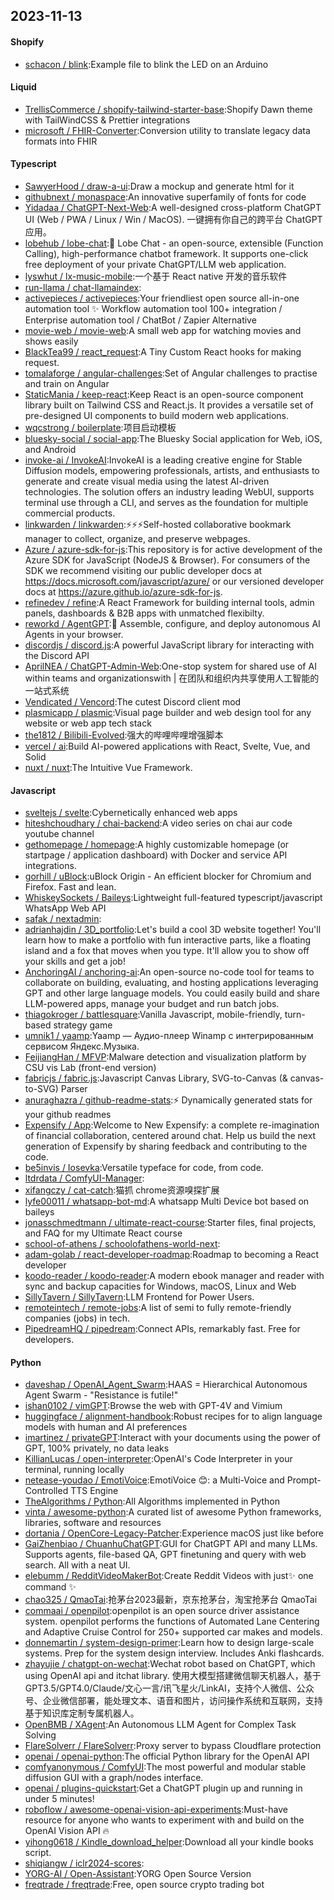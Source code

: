 ## 2023-11-13

#### Shopify
* [schacon / blink](https://github.com/schacon/blink):Example file to blink the LED on an Arduino

#### Liquid
* [TrellisCommerce / shopify-tailwind-starter-base](https://github.com/TrellisCommerce/shopify-tailwind-starter-base):Shopify Dawn theme with TailWindCSS & Prettier integrations
* [microsoft / FHIR-Converter](https://github.com/microsoft/FHIR-Converter):Conversion utility to translate legacy data formats into FHIR

#### Typescript
* [SawyerHood / draw-a-ui](https://github.com/SawyerHood/draw-a-ui):Draw a mockup and generate html for it
* [githubnext / monaspace](https://github.com/githubnext/monaspace):An innovative superfamily of fonts for code
* [Yidadaa / ChatGPT-Next-Web](https://github.com/Yidadaa/ChatGPT-Next-Web):A well-designed cross-platform ChatGPT UI (Web / PWA / Linux / Win / MacOS). 一键拥有你自己的跨平台 ChatGPT 应用。
* [lobehub / lobe-chat](https://github.com/lobehub/lobe-chat):🤖 Lobe Chat - an open-source, extensible (Function Calling), high-performance chatbot framework. It supports one-click free deployment of your private ChatGPT/LLM web application.
* [lyswhut / lx-music-mobile](https://github.com/lyswhut/lx-music-mobile):一个基于 React native 开发的音乐软件
* [run-llama / chat-llamaindex](https://github.com/run-llama/chat-llamaindex):
* [activepieces / activepieces](https://github.com/activepieces/activepieces):Your friendliest open source all-in-one automation tool ✨ Workflow automation tool 100+ integration / Enterprise automation tool / ChatBot / Zapier Alternative
* [movie-web / movie-web](https://github.com/movie-web/movie-web):A small web app for watching movies and shows easily
* [BlackTea99 / react_request](https://github.com/BlackTea99/react_request):A Tiny Custom React hooks for making request.
* [tomalaforge / angular-challenges](https://github.com/tomalaforge/angular-challenges):Set of Angular challenges to practise and train on Angular
* [StaticMania / keep-react](https://github.com/StaticMania/keep-react):Keep React is an open-source component library built on Tailwind CSS and React.js. It provides a versatile set of pre-designed UI components to build modern web applications.
* [wqcstrong / boilerplate](https://github.com/wqcstrong/boilerplate):项目启动模板
* [bluesky-social / social-app](https://github.com/bluesky-social/social-app):The Bluesky Social application for Web, iOS, and Android
* [invoke-ai / InvokeAI](https://github.com/invoke-ai/InvokeAI):InvokeAI is a leading creative engine for Stable Diffusion models, empowering professionals, artists, and enthusiasts to generate and create visual media using the latest AI-driven technologies. The solution offers an industry leading WebUI, supports terminal use through a CLI, and serves as the foundation for multiple commercial products.
* [linkwarden / linkwarden](https://github.com/linkwarden/linkwarden):⚡️⚡️⚡️Self-hosted collaborative bookmark manager to collect, organize, and preserve webpages.
* [Azure / azure-sdk-for-js](https://github.com/Azure/azure-sdk-for-js):This repository is for active development of the Azure SDK for JavaScript (NodeJS & Browser). For consumers of the SDK we recommend visiting our public developer docs at https://docs.microsoft.com/javascript/azure/ or our versioned developer docs at https://azure.github.io/azure-sdk-for-js.
* [refinedev / refine](https://github.com/refinedev/refine):A React Framework for building internal tools, admin panels, dashboards & B2B apps with unmatched flexibilty.
* [reworkd / AgentGPT](https://github.com/reworkd/AgentGPT):🤖 Assemble, configure, and deploy autonomous AI Agents in your browser.
* [discordjs / discord.js](https://github.com/discordjs/discord.js):A powerful JavaScript library for interacting with the Discord API
* [AprilNEA / ChatGPT-Admin-Web](https://github.com/AprilNEA/ChatGPT-Admin-Web):One-stop system for shared use of AI within teams and organizationswith | 在团队和组织内共享使用人工智能的一站式系统
* [Vendicated / Vencord](https://github.com/Vendicated/Vencord):The cutest Discord client mod
* [plasmicapp / plasmic](https://github.com/plasmicapp/plasmic):Visual page builder and web design tool for any website or web app tech stack
* [the1812 / Bilibili-Evolved](https://github.com/the1812/Bilibili-Evolved):强大的哔哩哔哩增强脚本
* [vercel / ai](https://github.com/vercel/ai):Build AI-powered applications with React, Svelte, Vue, and Solid
* [nuxt / nuxt](https://github.com/nuxt/nuxt):The Intuitive Vue Framework.

#### Javascript
* [sveltejs / svelte](https://github.com/sveltejs/svelte):Cybernetically enhanced web apps
* [hiteshchoudhary / chai-backend](https://github.com/hiteshchoudhary/chai-backend):A video series on chai aur code youtube channel
* [gethomepage / homepage](https://github.com/gethomepage/homepage):A highly customizable homepage (or startpage / application dashboard) with Docker and service API integrations.
* [gorhill / uBlock](https://github.com/gorhill/uBlock):uBlock Origin - An efficient blocker for Chromium and Firefox. Fast and lean.
* [WhiskeySockets / Baileys](https://github.com/WhiskeySockets/Baileys):Lightweight full-featured typescript/javascript WhatsApp Web API
* [safak / nextadmin](https://github.com/safak/nextadmin):
* [adrianhajdin / 3D_portfolio](https://github.com/adrianhajdin/3D_portfolio):Let's build a cool 3D website together! You'll learn how to make a portfolio with fun interactive parts, like a floating island and a fox that moves when you type. It'll allow you to show off your skills and get a job!
* [AnchoringAI / anchoring-ai](https://github.com/AnchoringAI/anchoring-ai):An open-source no-code tool for teams to collaborate on building, evaluating, and hosting applications leveraging GPT and other large language models. You could easily build and share LLM-powered apps, manage your budget and run batch jobs.
* [thiagokroger / battlesquare](https://github.com/thiagokroger/battlesquare):Vanilla Javascript, mobile-friendly, turn-based strategy game
* [umnik1 / yaamp](https://github.com/umnik1/yaamp):Yaamp — Аудио-плеер Winamp с интегрированным сервисом Яндекс.Музыка.
* [FeijiangHan / MFVP](https://github.com/FeijiangHan/MFVP):Malware detection and visualization platform by CSU vis Lab (front-end version)
* [fabricjs / fabric.js](https://github.com/fabricjs/fabric.js):Javascript Canvas Library, SVG-to-Canvas (& canvas-to-SVG) Parser
* [anuraghazra / github-readme-stats](https://github.com/anuraghazra/github-readme-stats):⚡ Dynamically generated stats for your github readmes
* [Expensify / App](https://github.com/Expensify/App):Welcome to New Expensify: a complete re-imagination of financial collaboration, centered around chat. Help us build the next generation of Expensify by sharing feedback and contributing to the code.
* [be5invis / Iosevka](https://github.com/be5invis/Iosevka):Versatile typeface for code, from code.
* [ltdrdata / ComfyUI-Manager](https://github.com/ltdrdata/ComfyUI-Manager):
* [xifangczy / cat-catch](https://github.com/xifangczy/cat-catch):猫抓 chrome资源嗅探扩展
* [lyfe00011 / whatsapp-bot-md](https://github.com/lyfe00011/whatsapp-bot-md):A whatsapp Multi Device bot based on baileys
* [jonasschmedtmann / ultimate-react-course](https://github.com/jonasschmedtmann/ultimate-react-course):Starter files, final projects, and FAQ for my Ultimate React course
* [school-of-athens / schoolofathens-world-next](https://github.com/school-of-athens/schoolofathens-world-next):
* [adam-golab / react-developer-roadmap](https://github.com/adam-golab/react-developer-roadmap):Roadmap to becoming a React developer
* [koodo-reader / koodo-reader](https://github.com/koodo-reader/koodo-reader):A modern ebook manager and reader with sync and backup capacities for Windows, macOS, Linux and Web
* [SillyTavern / SillyTavern](https://github.com/SillyTavern/SillyTavern):LLM Frontend for Power Users.
* [remoteintech / remote-jobs](https://github.com/remoteintech/remote-jobs):A list of semi to fully remote-friendly companies (jobs) in tech.
* [PipedreamHQ / pipedream](https://github.com/PipedreamHQ/pipedream):Connect APIs, remarkably fast. Free for developers.

#### Python
* [daveshap / OpenAI_Agent_Swarm](https://github.com/daveshap/OpenAI_Agent_Swarm):HAAS = Hierarchical Autonomous Agent Swarm - "Resistance is futile!"
* [ishan0102 / vimGPT](https://github.com/ishan0102/vimGPT):Browse the web with GPT-4V and Vimium
* [huggingface / alignment-handbook](https://github.com/huggingface/alignment-handbook):Robust recipes for to align language models with human and AI preferences
* [imartinez / privateGPT](https://github.com/imartinez/privateGPT):Interact with your documents using the power of GPT, 100% privately, no data leaks
* [KillianLucas / open-interpreter](https://github.com/KillianLucas/open-interpreter):OpenAI's Code Interpreter in your terminal, running locally
* [netease-youdao / EmotiVoice](https://github.com/netease-youdao/EmotiVoice):EmotiVoice 😊: a Multi-Voice and Prompt-Controlled TTS Engine
* [TheAlgorithms / Python](https://github.com/TheAlgorithms/Python):All Algorithms implemented in Python
* [vinta / awesome-python](https://github.com/vinta/awesome-python):A curated list of awesome Python frameworks, libraries, software and resources
* [dortania / OpenCore-Legacy-Patcher](https://github.com/dortania/OpenCore-Legacy-Patcher):Experience macOS just like before
* [GaiZhenbiao / ChuanhuChatGPT](https://github.com/GaiZhenbiao/ChuanhuChatGPT):GUI for ChatGPT API and many LLMs. Supports agents, file-based QA, GPT finetuning and query with web search. All with a neat UI.
* [elebumm / RedditVideoMakerBot](https://github.com/elebumm/RedditVideoMakerBot):Create Reddit Videos with just✨ one command ✨
* [chao325 / QmaoTai](https://github.com/chao325/QmaoTai):抢茅台2023最新，京东抢茅台，淘宝抢茅台 QmaoTai
* [commaai / openpilot](https://github.com/commaai/openpilot):openpilot is an open source driver assistance system. openpilot performs the functions of Automated Lane Centering and Adaptive Cruise Control for 250+ supported car makes and models.
* [donnemartin / system-design-primer](https://github.com/donnemartin/system-design-primer):Learn how to design large-scale systems. Prep for the system design interview. Includes Anki flashcards.
* [zhayujie / chatgpt-on-wechat](https://github.com/zhayujie/chatgpt-on-wechat):Wechat robot based on ChatGPT, which using OpenAI api and itchat library. 使用大模型搭建微信聊天机器人，基于 GPT3.5/GPT4.0/Claude/文心一言/讯飞星火/LinkAI，支持个人微信、公众号、企业微信部署，能处理文本、语音和图片，访问操作系统和互联网，支持基于知识库定制专属机器人。
* [OpenBMB / XAgent](https://github.com/OpenBMB/XAgent):An Autonomous LLM Agent for Complex Task Solving
* [FlareSolverr / FlareSolverr](https://github.com/FlareSolverr/FlareSolverr):Proxy server to bypass Cloudflare protection
* [openai / openai-python](https://github.com/openai/openai-python):The official Python library for the OpenAI API
* [comfyanonymous / ComfyUI](https://github.com/comfyanonymous/ComfyUI):The most powerful and modular stable diffusion GUI with a graph/nodes interface.
* [openai / plugins-quickstart](https://github.com/openai/plugins-quickstart):Get a ChatGPT plugin up and running in under 5 minutes!
* [roboflow / awesome-openai-vision-api-experiments](https://github.com/roboflow/awesome-openai-vision-api-experiments):Must-have resource for anyone who wants to experiment with and build on the OpenAI Vision API 🔥
* [yihong0618 / Kindle_download_helper](https://github.com/yihong0618/Kindle_download_helper):Download all your kindle books script.
* [shiqiangw / iclr2024-scores](https://github.com/shiqiangw/iclr2024-scores):
* [YORG-AI / Open-Assistant](https://github.com/YORG-AI/Open-Assistant):YORG Open Source Version
* [freqtrade / freqtrade](https://github.com/freqtrade/freqtrade):Free, open source crypto trading bot
